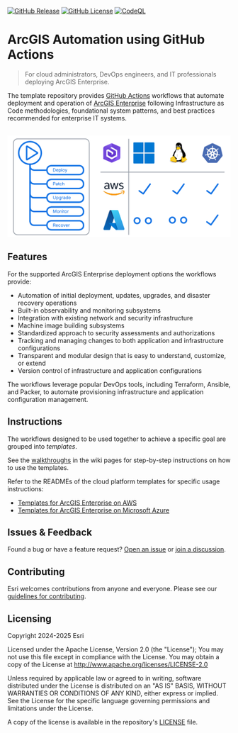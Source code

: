 [![GitHub Release](https://img.shields.io/github/v/release/Esri/arcgis-gitops)](https://github.com/Esri/arcgis-gitops/releases)
[![GitHub License](https://img.shields.io/github/license/Esri/arcgis-gitops)](https://github.com/Esri/arcgis-gitops/blob/main/License.txt)
[![CodeQL](https://github.com/Esri/arcgis-gitops/actions/workflows/github-code-scanning/codeql/badge.svg)](https://github.com/Esri/arcgis-gitops/actions/workflows/github-code-scanning/codeql)

# ArcGIS Automation using GitHub Actions

> For cloud administrators, DevOps engineers, and IT professionals deploying ArcGIS Enterprise.

The template repository provides [GitHub Actions](https://docs.github.com/en/actions) workflows that automate deployment and operation of [ArcGIS Enterprise](https://enterprise.arcgis.com) following Infrastructure as Code methodologies, foundational system patterns, and best practices recommended for enterprise IT systems.

&nbsp;[![ArcGIS Automation using GitHub Actions](arcgis-gitops.png "ArcGIS Automation using GitHub Actions")](https://github.com/Esri/arcgis-gitops/wiki)

## Features

For the supported ArcGIS Enterprise deployment options the workflows provide:

* Automation of initial deployment, updates, upgrades, and disaster recovery operations
* Built-in observability and monitoring subsystems
* Integration with existing network and security infrastructure
* Machine image building subsystems
* Standardized approach to security assessments and authorizations
* Tracking and managing changes to both application and infrastructure configurations
* Transparent and modular design that is easy to understand, customize, or extend
* Version control of infrastructure and application configurations

The workflows leverage popular DevOps tools, including Terraform, Ansible, and Packer, to automate provisioning infrastructure and application configuration management.

## Instructions

The workflows designed to be used together to achieve a specific goal are grouped into *templates*.

See the [walkthroughs](https://github.com/Esri/arcgis-gitops/wiki) in the wiki pages for step-by-step instructions on how to use the templates.

Refer to the READMEs of the cloud platform templates for specific usage instructions:

* [Templates for ArcGIS Enterprise on AWS](aws/README.md)
* [Templates for ArcGIS Enterprise on Microsoft Azure](azure/README.md)

## Issues & Feedback

Found a bug or have a feature request? [Open an issue](https://github.com/Esri/arcgis-gitops/issues) or [join a discussion](https://github.com/Esri/arcgis-gitops/discussions).

## Contributing

Esri welcomes contributions from anyone and everyone. Please see our [guidelines for contributing](https://github.com/esri/contributing).

## Licensing

Copyright 2024-2025 Esri

Licensed under the Apache License, Version 2.0 (the "License");
You may not use this file except in compliance with the License.
You may obtain a copy of the License at
   http://www.apache.org/licenses/LICENSE-2.0

Unless required by applicable law or agreed to in writing, software
distributed under the License is distributed on an "AS IS" BASIS,
WITHOUT WARRANTIES OR CONDITIONS OF ANY KIND, either express or implied.
See the License for the specific language governing permissions and
limitations under the License.

A copy of the license is available in the repository's [LICENSE](https://github.com/arcgis/arcgis-gitops/blob/main/License.txt?raw=true) file.

